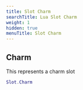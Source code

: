 ```yaml
---
title: Slot Charm
searchTitle: Lua Slot Charm
weight: 1
hidden: true
menuTitle: Slot Charm
---
```

## Charm

This represents a charm slot
```lua
Slot.Charm
```